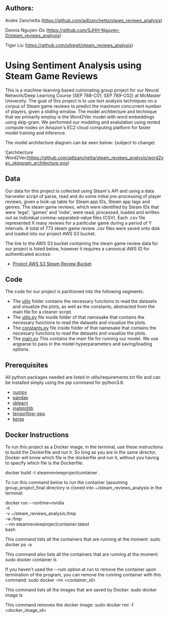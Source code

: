 ## Authors: 
Andre Zanchetta (https://github.com/adlzanchetta/steam_reviews_analysis)

Dennis Nguyen-Do (https://github.com/SJHH-Nguyen-D/steam_reviews_analysis)

Tiger Liu (https://github.com/uilregit/steam_reviews_analysis)


# Using Sentiment Analysis using Steam Game Reviews

This is a machine-learning based culminating group project for our Neural Network/Deep Learning Course (SEP 788-C01, SEP 789-C02) at McMaster University. The goal of this project is to use text analysis techniques on a corpus of Steam game reviews to predict the maximum concurrent number of players, given a sliding window. The model architecture and technique that we primarily employ is the Word2Vec model with word embeddings using skip-gram. We performed our modeling and evalutation using rented compute nodes on Amazon's EC2 cloud computing platform for faster model training and inference.

The model architecture diagram can be seen below: (subject to change)

![architecture Word2Vec]https://github.com/adlzanchetta/steam_reviews_analysis/word2vec_skipgram_architecture.png)


## Data

Our data for this project is collected using Steam's API and using a data harvester script of parse, read and do some initial pre-processing of player reviews, given a look-up table for Steam app IDs, Steam app tags and genres. The steam game reviews, which were identified by Steam IDs that were 'legal', 'games' and 'indie', were read, processed, loaded and written out as individual comma-separated-value files (CSV). Each .csv file represented X many reviews for a particular game during a period of Y intervals. A total of 773 steam game review .csv files were saved onto disk and loaded into our project AWS S3 bucket.

The link to the AWS S3 bucket containing the steam game review data for our project is listed below, however it requires a canonical AWS ID for authenticated access:
* [Project AWS S3 Steam Review Bucket](https://s3.console.aws.amazon.com/s3/buckets/steamreviewbucket/reviews/?region=us-east-1)


## Code
The code for our project is partitioned into the following segments:

* The [utils](https://github.com/adlzanchetta/steam_reviews_analysis/master/utils/) folder contains the necessary functions to read the datasets and visualize the plots, as well as the constants, abstracted from the main file for a cleaner script. 
* The [utils.py](https://github.com/adlzanchetta/steam_reviews_analysis/master/utils/utils.py) file inside folder of that namesake that contains the necessary functions to read the datasets and visualize the plots.
* The [constants.py](https://github.com/adlzanchetta/steam_reviews_analysis/master/utils/constants.py) file inside folder of that namesake that contains the necessary functions to read the datasets and visualize the plots.
* The [main.py](https://github.com/adlzanchetta/steam_reviews_analysis/master/utils/main.py) This contains the main file for running our model. We use argparse to pass in the model hyperparameters and saving/loading options.

## Prerequisites
All python packages needed are listed in utils/requirements.txt file and can be installed simply using the pip command for python3.6. 

* [numpy](http://www.numpy.org/)  
* [pandas](https://pandas.pydata.org/)  
* [sklearn](http://scikit-learn.org/stable/)  
* [matplotlib](https://matplotlib.org/)  
* [tensorflow-gpu](https://www.tensorflow.org/)  
* [keras](https://keras.io/) 


## Docker Instructions

To run this project as a Docker image, in the terminal, use these instructions to build the Dockerfile and run it. So long as you are in the same director, Docker will know which file is the dockerfile and run it, without you having to specify which file is the Dockerfile:

docker build -t steamreviewprojectcontainer .

To run this command below to run the container (assuming group_project_final directory is cloned into ~/steam_reviews_analysis in the terminal:

docker run --runtime=nvidia \
-it \
-v  ~/steam_reviews_analysis:/tmp \
-w /tmp \
--rm steamreviewprojectcontainer:latest \
bash

This command lists all the containers that are running at the moment:
sudo docker ps -a

This command also lists all the containers that are running at the moment:
sudo docker container ls

If you haven't used the --rum option at run to remove the container upon termination of the program, you can remove the running container with this command:
sudo docker -rm <container_id>

This command lists all the images that are saved by Docker:
sudo docker image ls

This command removes the docker image:
sudo docker rmi -f <docker_image_id>
